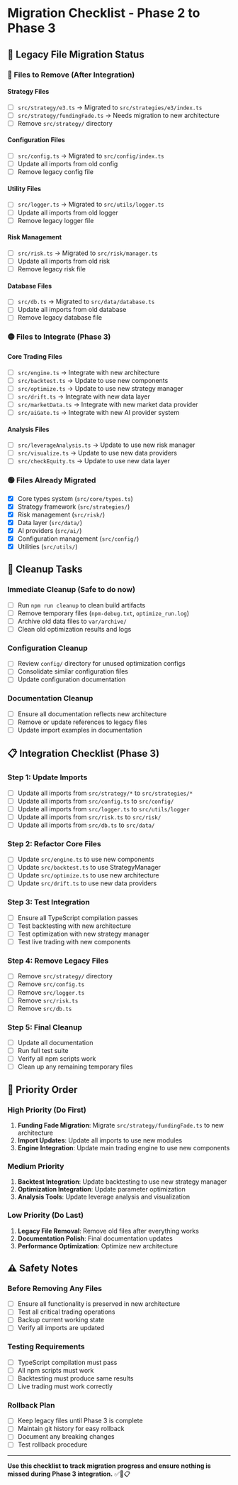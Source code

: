 # Migration Checklist - Phase 2 to Phase 3

## 🎯 **Legacy File Migration Status**

### **🔴 Files to Remove (After Integration)**

#### **Strategy Files**
- [ ] `src/strategy/e3.ts` → Migrated to `src/strategies/e3/index.ts`
- [ ] `src/strategy/fundingFade.ts` → Needs migration to new architecture
- [ ] Remove `src/strategy/` directory

#### **Configuration Files**
- [ ] `src/config.ts` → Migrated to `src/config/index.ts`
- [ ] Update all imports from old config
- [ ] Remove legacy config file

#### **Utility Files**
- [ ] `src/logger.ts` → Migrated to `src/utils/logger.ts`
- [ ] Update all imports from old logger
- [ ] Remove legacy logger file

#### **Risk Management**
- [ ] `src/risk.ts` → Migrated to `src/risk/manager.ts`
- [ ] Update all imports from old risk
- [ ] Remove legacy risk file

#### **Database Files**
- [ ] `src/db.ts` → Migrated to `src/data/database.ts`
- [ ] Update all imports from old database
- [ ] Remove legacy database file

### **🟡 Files to Integrate (Phase 3)**

#### **Core Trading Files**
- [ ] `src/engine.ts` → Integrate with new architecture
- [ ] `src/backtest.ts` → Update to use new components
- [ ] `src/optimize.ts` → Update to use new strategy manager
- [ ] `src/drift.ts` → Integrate with new data layer
- [ ] `src/marketData.ts` → Integrate with new market data provider
- [ ] `src/aiGate.ts` → Integrate with new AI provider system

#### **Analysis Files**
- [ ] `src/leverageAnalysis.ts` → Update to use new risk manager
- [ ] `src/visualize.ts` → Update to use new data providers
- [ ] `src/checkEquity.ts` → Update to use new data layer

### **🟢 Files Already Migrated**
- [x] Core types system (`src/core/types.ts`)
- [x] Strategy framework (`src/strategies/`)
- [x] Risk management (`src/risk/`)
- [x] Data layer (`src/data/`)
- [x] AI providers (`src/ai/`)
- [x] Configuration management (`src/config/`)
- [x] Utilities (`src/utils/`)

## 🧹 **Cleanup Tasks**

### **Immediate Cleanup (Safe to do now)**
- [ ] Run `npm run cleanup` to clean build artifacts
- [ ] Remove temporary files (`npm-debug.txt`, `optimize_run.log`)
- [ ] Archive old data files to `var/archive/`
- [ ] Clean old optimization results and logs

### **Configuration Cleanup**
- [ ] Review `config/` directory for unused optimization configs
- [ ] Consolidate similar configuration files
- [ ] Update configuration documentation

### **Documentation Cleanup**
- [ ] Ensure all documentation reflects new architecture
- [ ] Remove or update references to legacy files
- [ ] Update import examples in documentation

## 📋 **Integration Checklist (Phase 3)**

### **Step 1: Update Imports**
- [ ] Update all imports from `src/strategy/*` to `src/strategies/*`
- [ ] Update all imports from `src/config.ts` to `src/config/`
- [ ] Update all imports from `src/logger.ts` to `src/utils/logger`
- [ ] Update all imports from `src/risk.ts` to `src/risk/`
- [ ] Update all imports from `src/db.ts` to `src/data/`

### **Step 2: Refactor Core Files**
- [ ] Update `src/engine.ts` to use new components
- [ ] Update `src/backtest.ts` to use StrategyManager
- [ ] Update `src/optimize.ts` to use new architecture
- [ ] Update `src/drift.ts` to use new data providers

### **Step 3: Test Integration**
- [ ] Ensure all TypeScript compilation passes
- [ ] Test backtesting with new architecture
- [ ] Test optimization with new strategy manager
- [ ] Test live trading with new components

### **Step 4: Remove Legacy Files**
- [ ] Remove `src/strategy/` directory
- [ ] Remove `src/config.ts`
- [ ] Remove `src/logger.ts`
- [ ] Remove `src/risk.ts`
- [ ] Remove `src/db.ts`

### **Step 5: Final Cleanup**
- [ ] Update all documentation
- [ ] Run full test suite
- [ ] Verify all npm scripts work
- [ ] Clean up any remaining temporary files

## 🎯 **Priority Order**

### **High Priority (Do First)**
1. **Funding Fade Migration**: Migrate `src/strategy/fundingFade.ts` to new architecture
2. **Import Updates**: Update all imports to use new modules
3. **Engine Integration**: Update main trading engine to use new components

### **Medium Priority**
1. **Backtest Integration**: Update backtesting to use new strategy manager
2. **Optimization Integration**: Update parameter optimization
3. **Analysis Tools**: Update leverage analysis and visualization

### **Low Priority (Do Last)**
1. **Legacy File Removal**: Remove old files after everything works
2. **Documentation Polish**: Final documentation updates
3. **Performance Optimization**: Optimize new architecture

## ⚠️ **Safety Notes**

### **Before Removing Any Files**
- [ ] Ensure all functionality is preserved in new architecture
- [ ] Test all critical trading operations
- [ ] Backup current working state
- [ ] Verify all imports are updated

### **Testing Requirements**
- [ ] TypeScript compilation must pass
- [ ] All npm scripts must work
- [ ] Backtesting must produce same results
- [ ] Live trading must work correctly

### **Rollback Plan**
- [ ] Keep legacy files until Phase 3 is complete
- [ ] Maintain git history for easy rollback
- [ ] Document any breaking changes
- [ ] Test rollback procedure

---

**Use this checklist to track migration progress and ensure nothing is missed during Phase 3 integration.** ✅🔄📋
